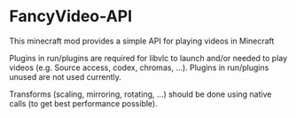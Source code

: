 # FancyVideo-API
This minecraft mod provides a simple API for playing videos in Minecraft

Plugins in run/plugins are required for libvlc to launch and/or needed to play videos (e.g. Source access, codex, chromas, ...).
Plugins in run/plugins unused are not used currently.

Transforms (scaling, mirroring, rotating, ...) should be done using native calls (to get best performance possible).
